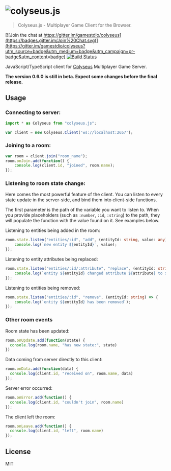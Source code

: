 # ![colyseus.js](https://github.com/gamestdio/colyseus/blob/master/media/header.png?raw=true)
> Colyseus.js - Multiplayer Game Client for the Browser.

[![Join the chat at https://gitter.im/gamestdio/colyseus](https://badges.gitter.im/Join%20Chat.svg)](https://gitter.im/gamestdio/colyseus?utm_source=badge&utm_medium=badge&utm_campaign=pr-badge&utm_content=badge)
[![Build Status](https://secure.travis-ci.org/gamestdio/colyseus.js.png?branch=master)](http://travis-ci.org/gamestdio/colyseus.js)

JavaScript/TypeScript client for
[Colyseus](https://github.com/gamestdio/colyseus) Multiplayer Game Server.

**The version 0.6.0 is still in beta. Expect some changes before the final
release.**

## Usage

### Connecting to server:

```ts
import * as Colyseus from "colyseus.js";

var client = new Colyseus.Client('ws://localhost:2657');
```

### Joining to a room:

```ts
var room = client.join("room_name");
room.onJoin.add(function() {
    console.log(client.id, "joined", room.name);
});
```

### Listening to room state change:

Here comes the most powerful feature of the client. You can listen to every state update in the server-side, and bind them into client-side functions.

The first parameter is the path of the variable you want to listen to. When you provide placeholders (such as `:number`, `:id`, `:string`) to the path, they will populate the function with the value found on it. See examples below.

Listening to entities being added in the room:

```ts
room.state.listen("entities/:id", "add", (entityId: string, value: any) => {
    console.log(`new entity ${entityId}`, value);
});
```

Listening to entity attributes being replaced:

```ts
room.state.listen("entities/:id/:attribute", "replace", (entityId: string, attribute: string, value: any) => {
    console.log(`entity ${entityId} changed attribute ${attribute} to ${value}`);
});
```

Listening to entities being removed:

```ts
room.state.listen("entities/:id", "remove", (entityId: string) => {
    console.log(`entity ${entityId} has been removed`);
});
```

### Other room events

Room state has been updated:

```ts
room.onUpdate.add(function(state) {
  console.log(room.name, "has new state:", state)
})
```

Data coming from server directly to this client:

```ts
room.onData.add(function(data) {
  console.log(client.id, "received on", room.name, data)
});
```

Server error occurred:

```ts
room.onError.add(function() {
  console.log(client.id, "couldn't join", room.name)
});
```

The client left the room:

```ts
room.onLeave.add(function() {
  console.log(client.id, "left", room.name)
});
```

## License

MIT
